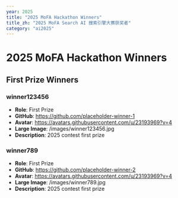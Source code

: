 ```yaml
---
year: 2025
title: "2025 MoFA Hackathon Winners"
title_zh: "2025 MoFA Search AI 搜索引擎大赛获奖者"
category: "ai2025"
---
```


# 2025 MoFA Hackathon Winners

## First Prize Winners

### winner123456
- **Role**: First Prize
- **GitHub**: https://github.com/placeholder-winner-1
- **Avatar**: https://avatars.githubusercontent.com/u/23193969?v=4
- **Large Image**: /images/winner123456.jpg
- **Description**: 2025 contest first prize

### winner789
- **Role**: First Prize
- **GitHub**: https://github.com/placeholder-winner-2
- **Avatar**: https://avatars.githubusercontent.com/u/23193969?v=4
- **Large Image**: /images/winner789.jpg
- **Description**: 2025 contest first prize
